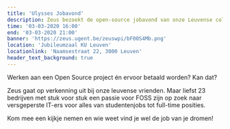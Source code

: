 ```yaml
---
title: 'Ulysses Jobavond'
description: Zeus bezoekt de open-source jobavond van onze Leuvense collega's!
time: '03-03-2020 16:00'
end: '03-03-2020 21:00'
banner: 'https://zeus.ugent.be/zeuswpi/bF00S4Mb.png'
location: 'Jubileumzaal KU Leuven'
locationlink: 'Naamsestraat 22, 3000 Leuven'
header_text_background: true
---
```


Werken aan een Open Source project én ervoor betaald worden? Kan dat?

Zeus gaat op verkenning uit bij onze leuvense vrienden. 
Maar liefst 23 bedrijven met stuk voor stuk een passie voor FOSS zijn op zoek
naar versgeperste IT-ers voor alles van studentenjobs tot full-time posities.

Kom mee een kijkje nemen en wie weet vind je wel de job van je dromen!
